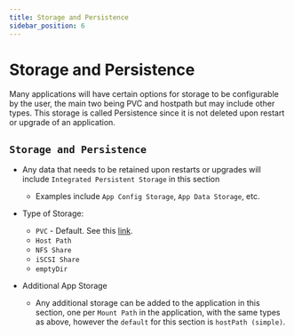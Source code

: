 ```yaml
---
title: Storage and Persistence
sidebar_position: 6
---
```


# Storage and Persistence

Many applications will have certain options for storage to be configurable by the user, the main two being PVC and hostpath but may include other types. This storage is called Persistence since it is not deleted upon restart or upgrade of an application.

## `Storage and Persistence`

- Any data that needs to be retained upon restarts or upgrades will include `Integrated Persistent Storage` in this section
  - Examples include `App Config Storage`, `App Data Storage`, etc.
- Type of Storage:

  - `PVC` - Default. See this [link](https://truecharts.org/manual/FAQ#why-pvc-is-recommended-over-hostpath).
  - `Host Path`
  - `NFS Share`
  - `iSCSI Share`  
  - `emptyDir`

- Additional App Storage
  - Any additional storage can be added to the application in this section, one per `Mount Path` in the application, with the same types as above, however the `default` for this section is `hostPath (simple)`.
